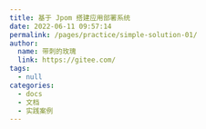 ```yaml
---
title: 基于 Jpom 搭建应用部署系统
date: 2022-06-11 09:57:14
permalink: /pages/practice/simple-solution-01/
author: 
  name: 带刺的玫瑰
  link: https://gitee.com/
tags: 
  - null
categories: 
  - docs
  - 文档
  - 实践案例
---
```

